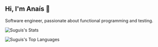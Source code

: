 ## Hi, I'm Anaís 🌻

Software engineer, passionate about functional programming and testing.

![Suguis's Stats](https://github-readme-stats.vercel.app/api?username=Suguis&theme=dark&show_icons=true&hide_border=true&count_private=true)

![Suguis's Top Languages](https://github-readme-stats.vercel.app/api/top-langs/?username=Suguis&theme=dark&show_icons=true&hide_border=true&layout=compact)

<!--I have more projects in [my profile](https://git.fai.st/Suguivy) of our Forgejo instance.-->

<!--
**Suguivy/Suguivy** is a ✨ _special_ ✨ repository because its `README.md` (this file) appears on your GitHub profile.

Here are some ideas to get you started:

- 🔭 I’m currently working on ...
- 🌱 I’m currently learning ...
- 👯 I’m looking to collaborate on ...
- 🤔 I’m looking for help with ...
- 💬 Ask me about ...
- 📫 How to reach me: ...
- 😄 Pronouns: ...
- ⚡ Fun fact: ...
-->
